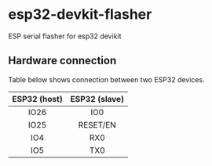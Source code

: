 # esp32-devkit-flasher
ESP serial flasher for esp32 devikit

## Hardware connection

Table below shows connection between two ESP32 devices.

| ESP32 (host) | ESP32 (slave) |
|:------------:|:-------------:|
|    IO26      |      IO0      |
|    IO25      |    RESET/EN   |
|    IO4       |      RX0      |
|    IO5       |      TX0      |
